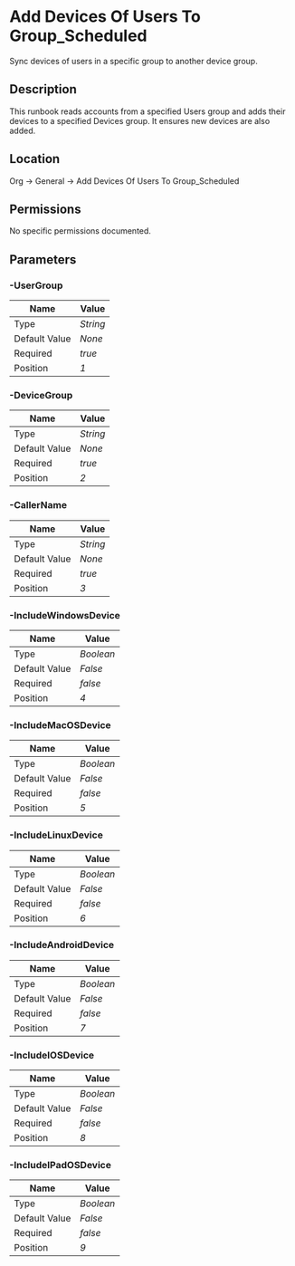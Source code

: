 # Add Devices Of Users To Group_Scheduled

Sync devices of users in a specific group to another device group.

## Description

This runbook reads accounts from a specified Users group and adds their devices to a specified Devices group. It ensures new devices are also added.

## Location

Org &rarr; General &rarr; Add Devices Of Users To Group_Scheduled

## Permissions

No specific permissions documented.

## Parameters

### -UserGroup

| Name | Value |
|---|---|
| Type | _String_ |
| Default Value | _None_ |
| Required | _true_ |
| Position | _1_ |

### -DeviceGroup

| Name | Value |
|---|---|
| Type | _String_ |
| Default Value | _None_ |
| Required | _true_ |
| Position | _2_ |

### -CallerName

| Name | Value |
|---|---|
| Type | _String_ |
| Default Value | _None_ |
| Required | _true_ |
| Position | _3_ |

### -IncludeWindowsDevice

| Name | Value |
|---|---|
| Type | _Boolean_ |
| Default Value | _False_ |
| Required | _false_ |
| Position | _4_ |

### -IncludeMacOSDevice

| Name | Value |
|---|---|
| Type | _Boolean_ |
| Default Value | _False_ |
| Required | _false_ |
| Position | _5_ |

### -IncludeLinuxDevice

| Name | Value |
|---|---|
| Type | _Boolean_ |
| Default Value | _False_ |
| Required | _false_ |
| Position | _6_ |

### -IncludeAndroidDevice

| Name | Value |
|---|---|
| Type | _Boolean_ |
| Default Value | _False_ |
| Required | _false_ |
| Position | _7_ |

### -IncludeIOSDevice

| Name | Value |
|---|---|
| Type | _Boolean_ |
| Default Value | _False_ |
| Required | _false_ |
| Position | _8_ |

### -IncludeIPadOSDevice

| Name | Value |
|---|---|
| Type | _Boolean_ |
| Default Value | _False_ |
| Required | _false_ |
| Position | _9_ |


